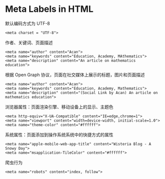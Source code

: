 # Meta Labels in HTML

默认编码方式为 UTF-8

```
<meta charset = "UTF-8">
```

作者、关键词、页面描述

```
<meta name="author" content="Acan">
<meta name="keywords" content="Education, Academy, MAthematics">
<meta name="description" content="An article on mathematics education">
```

根据 Open Graph 协议，页面在社交媒体上展示的标题，图片和页面描述

```
<meta name="author" content="Acan">
<meta name="keywords" content="Education, Academy, Mathematics">
<meta name="description" content="(Social Link by Acan) An article on mathematics education">
```

浏览器属性：页面渲染引擎、移动设备上的显示、主题色

```
<meta http-equiv="X-UA-Compatible" content="IE=edge,chrome=1">
<meta name="viewport" content="width=device-width, initial-scale=1.0">
<meta name="theme-color" content="#ffffff">
```

系统属性：页面添加到操作系统系统中的快捷方式的属性

```
<meta name="apple-mobile-web-app-title" content="Wisteria Blog - A Snowy Day">
<meta name="msapplication-TileColor" content="#ffffff">
```

爬虫行为

```
<meta name="robots" content="index, follow">
```

